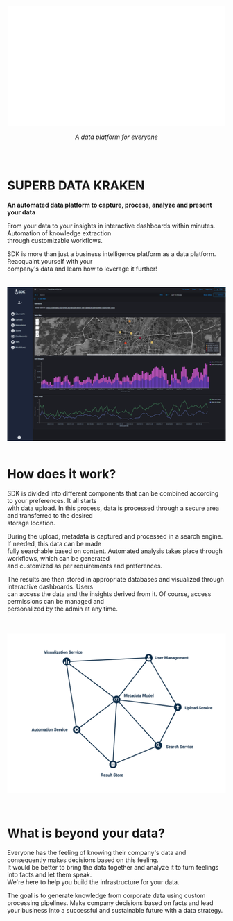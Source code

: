 <p align="center">
    <img src="public/img/superbdatakraken_white.png" alt="SDK LOGO"/>
</p>

<p align="center">
    <em>A data platform for everyone</em>
</p>

<br/>
<br/>

# SUPERB DATA KRAKEN

**An automated data platform to capture, process, analyze and present your data**

From your data to your insights in interactive dashboards within minutes. Automation of knowledge extraction  
through customizable workflows.

SDK is more than just a business intelligence platform as a data platform. Reacquaint yourself with your  
company's data and learn how to leverage it further!
<br/>
<br/>
<br/>
    <img src="public/img/sdk_readme_img_1.png" alt="SDK at work" style="width: 800px"/>
<br/>
<br/>

# How does it work?

SDK is divided into different components that can be combined according to your preferences. It all starts  
with data upload. In this process, data is processed through a secure area and transferred to the desired  
storage location.

During the upload, metadata is captured and processed in a search engine. If needed, this data can be made  
fully searchable based on content. Automated analysis takes place through workflows, which can be generated  
and customized as per requirements and preferences.

The results are then stored in appropriate databases and visualized through interactive dashboards. Users  
can access the data and the insights derived from it. Of course, access permissions can be managed and  
personalized by the admin at any time.
<br/>
<br/>
<br/>

<div>
    <img src="public/img/sdk_readme_img_2.png" alt="SDK at work 2" style="width: 800px"/>
</div>
<br/>
<br/>

# What is beyond your data?

Everyone has the feeling of knowing their company's data and consequently makes decisions based on this feeling.  
It would be better to bring the data together and analyze it to turn feelings into facts and let them speak.  
We're here to help you build the infrastructure for your data.

The goal is to generate knowledge from corporate data using custom processing pipelines. Make company decisions
based on facts and lead your business into a successful and sustainable future with a data strategy.
